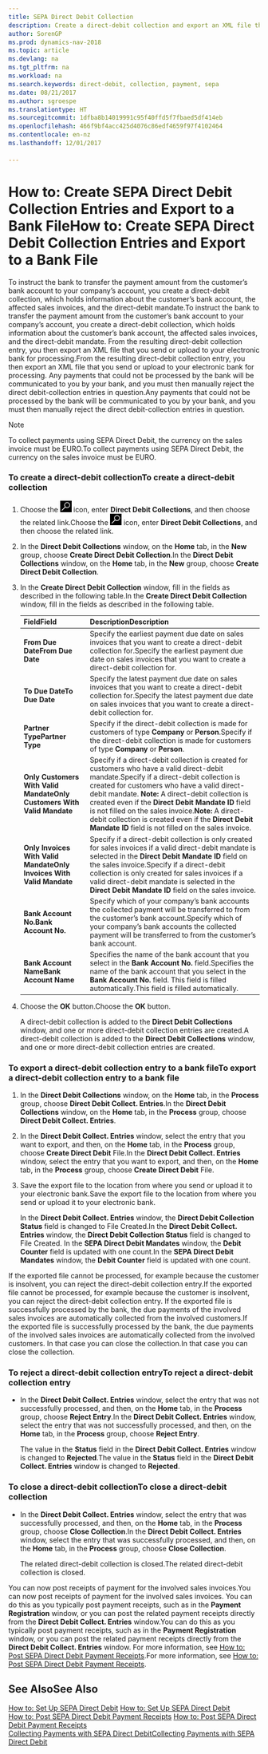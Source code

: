 ```yaml
---
title: SEPA Direct Debit Collection
description: Create a direct-debit collection and export an XML file that you send or upload to your electronic bank for processing.
author: SorenGP
ms.prod: dynamics-nav-2018
ms.topic: article
ms.devlang: na
ms.tgt_pltfrm: na
ms.workload: na
ms.search.keywords: direct-debit, collection, payment, sepa
ms.date: 08/21/2017
ms.author: sgroespe
ms.translationtype: HT
ms.sourcegitcommit: 1dfba8b14019991c95f40ffd5f7fbaed5df414eb
ms.openlocfilehash: 466f9bf4acc425d4076c86edf4659f97f4102464
ms.contentlocale: en-nz
ms.lasthandoff: 12/01/2017

---
```

# <a name="how-to-create-sepa-direct-debit-collection-entries-and-export-to-a-bank-file"></a><span data-ttu-id="d89a2-103">How to: Create SEPA Direct Debit Collection Entries and Export to a Bank File</span><span class="sxs-lookup"><span data-stu-id="d89a2-103">How to: Create SEPA Direct Debit Collection Entries and Export to a Bank File</span></span>
<span data-ttu-id="d89a2-104">To instruct the bank to transfer the payment amount from the customer’s bank account to your company’s account, you create a direct-debit collection, which holds information about the customer’s bank account, the affected sales invoices, and the direct-debit mandate.</span><span class="sxs-lookup"><span data-stu-id="d89a2-104">To instruct the bank to transfer the payment amount from the customer’s bank account to your company’s account, you create a direct-debit collection, which holds information about the customer’s bank account, the affected sales invoices, and the direct-debit mandate.</span></span> <span data-ttu-id="d89a2-105">From the resulting direct-debit collection entry, you then export an XML file that you send or upload to your electronic bank for processing.</span><span class="sxs-lookup"><span data-stu-id="d89a2-105">From the resulting direct-debit collection entry, you then export an XML file that you send or upload to your electronic bank for processing.</span></span> <span data-ttu-id="d89a2-106">Any payments that could not be processed by the bank will be communicated to you by your bank, and you must then manually reject the direct debit-collection entries in question.</span><span class="sxs-lookup"><span data-stu-id="d89a2-106">Any payments that could not be processed by the bank will be communicated to you by your bank, and you must then manually reject the direct debit-collection entries in question.</span></span>  

> [!NOTE]  
>  <span data-ttu-id="d89a2-107">To collect payments using SEPA Direct Debit, the currency on the sales invoice must be EURO.</span><span class="sxs-lookup"><span data-stu-id="d89a2-107">To collect payments using SEPA Direct Debit, the currency on the sales invoice must be EURO.</span></span>  

### <a name="to-create-a-direct-debit-collection"></a><span data-ttu-id="d89a2-108">To create a direct-debit collection</span><span class="sxs-lookup"><span data-stu-id="d89a2-108">To create a direct-debit collection</span></span>  
1. <span data-ttu-id="d89a2-109">Choose the ![Search for Page or Report](media/ui-search/search_small.png "Search for Page or Report icon") icon, enter **Direct Debit Collections**, and then choose the related link.</span><span class="sxs-lookup"><span data-stu-id="d89a2-109">Choose the ![Search for Page or Report](media/ui-search/search_small.png "Search for Page or Report icon") icon, enter **Direct Debit Collections**, and then choose the related link.</span></span>  
2. <span data-ttu-id="d89a2-110">In the **Direct Debit Collections** window, on the **Home** tab, in the **New** group, choose **Create Direct Debit Collection**.</span><span class="sxs-lookup"><span data-stu-id="d89a2-110">In the **Direct Debit Collections** window, on the **Home** tab, in the **New** group, choose **Create Direct Debit Collection**.</span></span>  
3. <span data-ttu-id="d89a2-111">In the **Create Direct Debit Collection** window, fill in the fields as described in the following table.</span><span class="sxs-lookup"><span data-stu-id="d89a2-111">In the **Create Direct Debit Collection** window, fill in the fields as described in the following table.</span></span>  

    |<span data-ttu-id="d89a2-112">Field</span><span class="sxs-lookup"><span data-stu-id="d89a2-112">Field</span></span>|<span data-ttu-id="d89a2-113">Description</span><span class="sxs-lookup"><span data-stu-id="d89a2-113">Description</span></span>|  
    |---------------------------------|---------------------------------------|  
    |<span data-ttu-id="d89a2-114">**From Due Date**</span><span class="sxs-lookup"><span data-stu-id="d89a2-114">**From Due Date**</span></span>|<span data-ttu-id="d89a2-115">Specify the earliest payment due date on sales invoices that you want to create a direct-debit collection for.</span><span class="sxs-lookup"><span data-stu-id="d89a2-115">Specify the earliest payment due date on sales invoices that you want to create a direct-debit collection for.</span></span>|  
    |<span data-ttu-id="d89a2-116">**To Due Date**</span><span class="sxs-lookup"><span data-stu-id="d89a2-116">**To Due Date**</span></span>|<span data-ttu-id="d89a2-117">Specify the latest payment due date on sales invoices that you want to create a direct-debit collection for.</span><span class="sxs-lookup"><span data-stu-id="d89a2-117">Specify the latest payment due date on sales invoices that you want to create a direct-debit collection for.</span></span>|  
    |<span data-ttu-id="d89a2-118">**Partner Type**</span><span class="sxs-lookup"><span data-stu-id="d89a2-118">**Partner Type**</span></span>|<span data-ttu-id="d89a2-119">Specify if the direct-debit collection is made for customers of type **Company** or **Person**.</span><span class="sxs-lookup"><span data-stu-id="d89a2-119">Specify if the direct-debit collection is made for customers of type **Company** or **Person**.</span></span>|  
    |<span data-ttu-id="d89a2-120">**Only Customers With Valid Mandate**</span><span class="sxs-lookup"><span data-stu-id="d89a2-120">**Only Customers With Valid Mandate**</span></span>|<span data-ttu-id="d89a2-121">Specify if a direct-debit collection is created for customers who have a valid direct-debit mandate.</span><span class="sxs-lookup"><span data-stu-id="d89a2-121">Specify if a direct-debit collection is created for customers who have a valid direct-debit mandate.</span></span> <span data-ttu-id="d89a2-122">**Note:**  A direct-debit collection is created even if the **Direct Debit Mandate ID** field is not filled on the sales invoice.</span><span class="sxs-lookup"><span data-stu-id="d89a2-122">**Note:**  A direct-debit collection is created even if the **Direct Debit Mandate ID** field is not filled on the sales invoice.</span></span>|  
    |<span data-ttu-id="d89a2-123">**Only Invoices With Valid Mandate**</span><span class="sxs-lookup"><span data-stu-id="d89a2-123">**Only Invoices With Valid Mandate**</span></span>|<span data-ttu-id="d89a2-124">Specify if a direct-debit collection is only created for sales invoices if a valid direct-debit mandate is selected in the **Direct Debit Mandate ID** field on the sales invoice.</span><span class="sxs-lookup"><span data-stu-id="d89a2-124">Specify if a direct-debit collection is only created for sales invoices if a valid direct-debit mandate is selected in the **Direct Debit Mandate ID** field on the sales invoice.</span></span>|  
    |<span data-ttu-id="d89a2-125">**Bank Account No.**</span><span class="sxs-lookup"><span data-stu-id="d89a2-125">**Bank Account No.**</span></span>|<span data-ttu-id="d89a2-126">Specify which of your company’s bank accounts the collected payment will be transferred to from the customer’s bank account.</span><span class="sxs-lookup"><span data-stu-id="d89a2-126">Specify which of your company’s bank accounts the collected payment will be transferred to from the customer’s bank account.</span></span>|  
    |<span data-ttu-id="d89a2-127">**Bank Account Name**</span><span class="sxs-lookup"><span data-stu-id="d89a2-127">**Bank Account Name**</span></span>|<span data-ttu-id="d89a2-128">Specifies the name of the bank account that you select in the **Bank Account No.** field.</span><span class="sxs-lookup"><span data-stu-id="d89a2-128">Specifies the name of the bank account that you select in the **Bank Account No.** field.</span></span> <span data-ttu-id="d89a2-129">This field is filled automatically.</span><span class="sxs-lookup"><span data-stu-id="d89a2-129">This field is filled automatically.</span></span>|  

4. <span data-ttu-id="d89a2-130">Choose the **OK** button.</span><span class="sxs-lookup"><span data-stu-id="d89a2-130">Choose the **OK** button.</span></span>  

     <span data-ttu-id="d89a2-131">A direct-debit collection is added to the **Direct Debit Collections** window, and one or more direct-debit collection entries are created.</span><span class="sxs-lookup"><span data-stu-id="d89a2-131">A direct-debit collection is added to the **Direct Debit Collections** window, and one or more direct-debit collection entries are created.</span></span>  

### <a name="to-export-a-direct-debit-collection-entry-to-a-bank-file"></a><span data-ttu-id="d89a2-132">To export a direct-debit collection entry to a bank file</span><span class="sxs-lookup"><span data-stu-id="d89a2-132">To export a direct-debit collection entry to a bank file</span></span>  
1. <span data-ttu-id="d89a2-133">In the **Direct Debit Collections** window, on the **Home** tab, in the **Process** group, choose **Direct Debit Collect. Entries**.</span><span class="sxs-lookup"><span data-stu-id="d89a2-133">In the **Direct Debit Collections** window, on the **Home** tab, in the **Process** group, choose **Direct Debit Collect. Entries**.</span></span>  
2. <span data-ttu-id="d89a2-134">In the **Direct Debit Collect. Entries** window, select the entry that you want to export, and then, on the **Home** tab, in the **Process** group, choose **Create Direct Debit** File.</span><span class="sxs-lookup"><span data-stu-id="d89a2-134">In the **Direct Debit Collect. Entries** window, select the entry that you want to export, and then, on the **Home** tab, in the **Process** group, choose **Create Direct Debit** File.</span></span>  
3. <span data-ttu-id="d89a2-135">Save the export file to the location from where you send or upload it to your electronic bank.</span><span class="sxs-lookup"><span data-stu-id="d89a2-135">Save the export file to the location from where you send or upload it to your electronic bank.</span></span>  

     <span data-ttu-id="d89a2-136">In the **Direct Debit Collect. Entries** window, the **Direct Debit Collection Status** field is changed to File Created.</span><span class="sxs-lookup"><span data-stu-id="d89a2-136">In the **Direct Debit Collect. Entries** window, the **Direct Debit Collection Status** field is changed to File Created.</span></span> <span data-ttu-id="d89a2-137">In the **SEPA Direct Debit Mandates** window, the **Debit Counter** field is updated with one count.</span><span class="sxs-lookup"><span data-stu-id="d89a2-137">In the **SEPA Direct Debit Mandates** window, the **Debit Counter** field is updated with one count.</span></span>  

<span data-ttu-id="d89a2-138">If the exported file cannot be processed, for example because the customer is insolvent, you can reject the direct-debit collection entry.</span><span class="sxs-lookup"><span data-stu-id="d89a2-138">If the exported file cannot be processed, for example because the customer is insolvent, you can reject the direct-debit collection entry.</span></span> <span data-ttu-id="d89a2-139">If the exported file is successfully processed by the bank, the due payments of the involved sales invoices are automatically collected from the involved customers.</span><span class="sxs-lookup"><span data-stu-id="d89a2-139">If the exported file is successfully processed by the bank, the due payments of the involved sales invoices are automatically collected from the involved customers.</span></span> <span data-ttu-id="d89a2-140">In that case you can close the collection.</span><span class="sxs-lookup"><span data-stu-id="d89a2-140">In that case you can close the collection.</span></span>  

### <a name="to-reject-a-direct-debit-collection-entry"></a><span data-ttu-id="d89a2-141">To reject a direct-debit collection entry</span><span class="sxs-lookup"><span data-stu-id="d89a2-141">To reject a direct-debit collection entry</span></span>  
* <span data-ttu-id="d89a2-142">In the **Direct Debit Collect. Entries** window, select the entry that was not successfully processed, and then, on the **Home** tab, in the **Process** group, choose **Reject Entry**.</span><span class="sxs-lookup"><span data-stu-id="d89a2-142">In the **Direct Debit Collect. Entries** window, select the entry that was not successfully processed, and then, on the **Home** tab, in the **Process** group, choose **Reject Entry**.</span></span>  

     <span data-ttu-id="d89a2-143">The value in the **Status** field in the **Direct Debit Collect. Entries** window is changed to **Rejected**.</span><span class="sxs-lookup"><span data-stu-id="d89a2-143">The value in the **Status** field in the **Direct Debit Collect. Entries** window is changed to **Rejected**.</span></span>  

### <a name="to-close-a-direct-debit-collection"></a><span data-ttu-id="d89a2-144">To close a direct-debit collection</span><span class="sxs-lookup"><span data-stu-id="d89a2-144">To close a direct-debit collection</span></span>  
* <span data-ttu-id="d89a2-145">In the **Direct Debit Collect. Entries** window, select the entry that was successfully processed, and then, on the **Home** tab, in the **Process** group, choose **Close Collection**.</span><span class="sxs-lookup"><span data-stu-id="d89a2-145">In the **Direct Debit Collect. Entries** window, select the entry that was successfully processed, and then, on the **Home** tab, in the **Process** group, choose **Close Collection**.</span></span>  

     <span data-ttu-id="d89a2-146">The related direct-debit collection is closed.</span><span class="sxs-lookup"><span data-stu-id="d89a2-146">The related direct-debit collection is closed.</span></span>  

<span data-ttu-id="d89a2-147">You can now post receipts of payment for the involved sales invoices.</span><span class="sxs-lookup"><span data-stu-id="d89a2-147">You can now post receipts of payment for the involved sales invoices.</span></span> <span data-ttu-id="d89a2-148">You can do this as you typically post payment receipts, such as in the **Payment Registration** window, or you can post the related payment receipts directly from the **Direct Debit Collect. Entries** window.</span><span class="sxs-lookup"><span data-stu-id="d89a2-148">You can do this as you typically post payment receipts, such as in the **Payment Registration** window, or you can post the related payment receipts directly from the **Direct Debit Collect. Entries** window.</span></span> <span data-ttu-id="d89a2-149">For more information, see [How to: Post SEPA Direct Debit Payment Receipts](finance-how-to-post-sepa-direct-debit-payment-receipts.md).</span><span class="sxs-lookup"><span data-stu-id="d89a2-149">For more information, see [How to: Post SEPA Direct Debit Payment Receipts](finance-how-to-post-sepa-direct-debit-payment-receipts.md).</span></span>  

## <a name="see-also"></a><span data-ttu-id="d89a2-150">See Also</span><span class="sxs-lookup"><span data-stu-id="d89a2-150">See Also</span></span>  
<span data-ttu-id="d89a2-151">[How to: Set Up SEPA Direct Debit](finance-how-to-set-up-sepa-direct-debit.md) </span><span class="sxs-lookup"><span data-stu-id="d89a2-151">[How to: Set Up SEPA Direct Debit](finance-how-to-set-up-sepa-direct-debit.md) </span></span>  
<span data-ttu-id="d89a2-152">[How to: Post SEPA Direct Debit Payment Receipts](finance-how-to-post-sepa-direct-debit-payment-receipts.md) </span><span class="sxs-lookup"><span data-stu-id="d89a2-152">[How to: Post SEPA Direct Debit Payment Receipts](finance-how-to-post-sepa-direct-debit-payment-receipts.md) </span></span>  
[<span data-ttu-id="d89a2-153">Collecting Payments with SEPA Direct Debit</span><span class="sxs-lookup"><span data-stu-id="d89a2-153">Collecting Payments with SEPA Direct Debit</span></span>](finance-collect-payments-with-sepa-direct-debit.md)   

